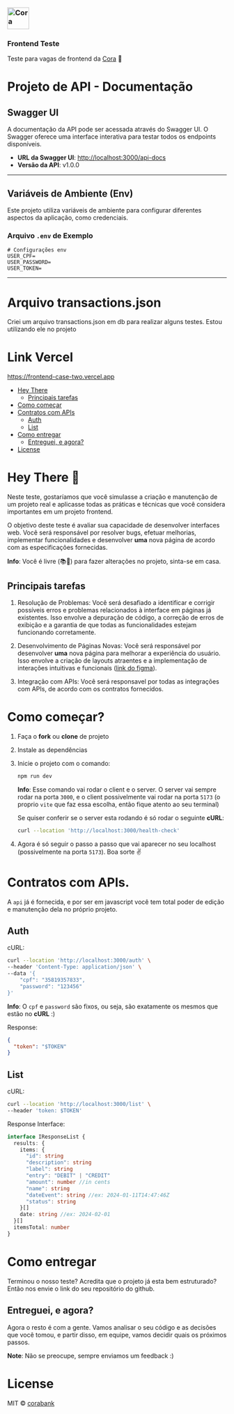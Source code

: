 ### <img src="https://github.com/corabank/frontend-case/blob/16051123b026faaba02e6d0959fe471a6a6dac2a/src/assets/logo.svg" alt="Cora" title="Cora" width="50" />
### Frontend Teste
Teste para vagas de frontend da [Cora](https://www.cora.com.br) :heartbeat:
<br />

# Projeto de API - Documentação

## Swagger UI

A documentação da API pode ser acessada através do Swagger UI. O Swagger oferece uma interface interativa para testar todos os endpoints disponíveis.

- **URL da Swagger UI**: [http://localhost:3000/api-docs](http://localhost:3000/api-docs)
- **Versão da API**: v1.0.0

---

## Variáveis de Ambiente (Env)

Este projeto utiliza variáveis de ambiente para configurar diferentes aspectos da aplicação, como credenciais. 

### Arquivo `.env` de Exemplo

```env
# Configurações env
USER_CPF=
USER_PASSWORD=
USER_TOKEN=
```

---

# Arquivo transactions.json

  Criei um arquivo transactions.json em db para realizar alguns testes. Estou utilizando ele no projeto

# Link Vercel
  https://frontend-case-two.vercel.app

- [Hey There](#hey-there-wave)
  - [Principais tarefas](#principais-tarefas)
- [Como começar](#como-começar)
- [Contratos com APIs](#contratos-com-apis)
  - [Auth](#auth)
  - [List](#list)
- [Como entregar](#como-entregar)
  - [Entreguei, e agora?](enteguei-e-agora)
- [License](#license)

# Hey There :wave:

Neste teste, gostaríamos que você simulasse a criação e manutenção de um projeto real e aplicasse todas as práticas e técnicas que você considera importantes em um projeto frontend.

O objetivo deste teste é avaliar sua capacidade de desenvolver interfaces web. Você será responsável por resolver bugs, efetuar melhorias, implementar funcionalidades e desenvolver **uma** nova página de acordo com as especificações fornecidas.

**Info**: Você é livre (📚🧦) para fazer alterações no projeto, sinta-se em casa.

## Principais tarefas
1. Resolução de Problemas: Você será desafiado a identificar e corrigir possíveis erros e problemas relacionados à interface em páginas já existentes. Isso envolve a depuração de código, a correção de erros de exibição e a garantia de que todas as funcionalidades estejam funcionando corretamente.

2. Desenvolvimento de Páginas Novas: Você será responsável por desenvolver **uma** nova página para melhorar a experiência do usuário. Isso envolve a criação de layouts atraentes e a implementação de interações intuitivas e funcionais ([link do figma](https://www.figma.com/file/TXxt0VFxbzDoho4tmt9XPP/Teste_FrontWeb?type=design&node-id=0-1&mode=design)).

3. Integração com APIs: Você será responsavel por todas as integrações com APIs, de acordo com os contratos fornecidos.

# Como começar?

1. Faça o **fork** ou **clone** de projeto

2. Instale as dependências

3. Inicie o projeto com o comando:

    ```bash
    npm run dev
    ```

    **Info**: Esse comando vai rodar o client e o server. O server vai sempre rodar na porta `3000`, e o client possivelmente vai rodar na porta `5173` (o proprio `vite` que faz essa escolha, então fique atento ao seu terminal)

    Se quiser conferir se o server esta rodando é só rodar o seguinte **cURL**:

    ```bash
    curl --location 'http://localhost:3000/health-check'
    ```

4. Agora é só seguir o passo a passo que vai aparecer no seu localhost (possivelmente na porta `5173`). Boa sorte :v:

# Contratos com APIs.

A `api` já é fornecida, e por ser em javascript você tem total poder de edição e manutenção dela no próprio projeto.

## Auth

cURL:
```bash
curl --location 'http://localhost:3000/auth' \
--header 'Content-Type: application/json' \
--data '{
    "cpf": "35819357833",
    "password": "123456"
}'
```

**Info**: O `cpf` e `password` são fixos, ou seja, são exatamente os mesmos que estão no **cURL** :)

Response:
```json
{
  "token": "$TOKEN"
}
```

## List

cURL:
```bash
curl --location 'http://localhost:3000/list' \
--header 'token: $TOKEN'
```

Response Interface:
```ts
interface IResponseList {
  results: {
    items: {
      "id": string
      "description": string
      "label": string
      "entry": "DEBIT" | "CREDIT"
      "amount": number //in cents
      "name": string
      "dateEvent": string //ex: 2024-01-11T14:47:46Z
      "status": string
    }[]
    date: string //ex: 2024-02-01
  }[]
  itemsTotal: number
}
```

# Como entregar

Terminou o nosso teste? Acredita que o projeto já esta bem estruturado? Então nos envie o link do seu repositório do github.

## Entreguei, e agora?

Agora o resto é com a gente. Vamos analisar o seu código e as decisões que você tomou, e partir disso, em equipe, vamos decidir quais os próximos passos.

**Note**: Não se preocupe, sempre enviamos um feedback :)

# License

MIT © [corabank](https://github.com/corabank)
